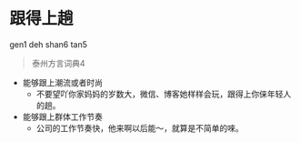 # 跟得上趟
gen1 deh shan6 tan5
> 泰州方言词典4
- 能够跟上潮流或者时尚
  - 不要望吖你家妈妈的岁数大，微信、博客她样样会玩，跟得上你俫年轻人的趟。
- 能够跟上群体工作节奏
  - 公司的工作节奏快，他来啊以后能～，就算是不简单的唻。
